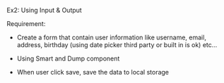 Ex2: Using Input & Output

Requirement: 

* Create a form that contain user information like username, email, address, birthday (using date picker third party or built in is ok) etc...

* Using Smart and Dump component

* When user click save, save the data to local storage 